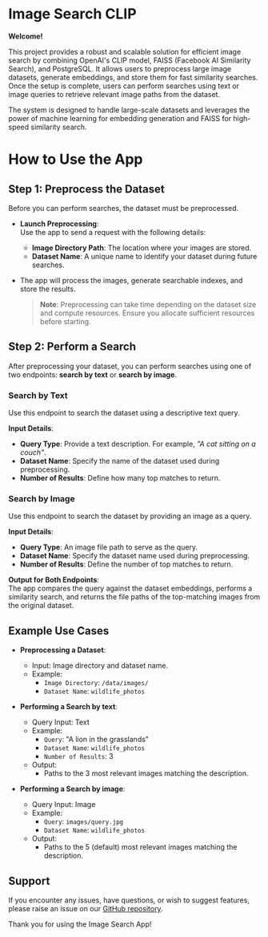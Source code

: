 # Image Search CLIP

**Welcome!**

This project provides a robust and scalable solution for efficient image search by combining OpenAI's CLIP model, FAISS (Facebook AI Similarity Search), and PostgreSQL. It allows users to preprocess large image datasets, generate embeddings, and store them for fast similarity searches. Once the setup is complete, users can perform searches using text or image queries to retrieve relevant image paths from the dataset.

The system is designed to handle large-scale datasets and leverages the power of machine learning for embedding generation and FAISS for high-speed similarity search.

# How to Use the App

## Step 1: Preprocess the Dataset

Before you can perform searches, the dataset must be preprocessed.

- **Launch Preprocessing**:  
   Use the app to send a request with the following details:  
   - **Image Directory Path**: The location where your images are stored.  
   - **Dataset Name**: A unique name to identify your dataset during future searches.

- The app will process the images, generate searchable indexes, and store the results. 

   > **Note**: Preprocessing can take time depending on the dataset size and compute resources. Ensure you allocate sufficient resources before starting.

## Step 2: Perform a Search

After preprocessing your dataset, you can perform searches using one of two endpoints: **search by text** or **search by image**.

### **Search by Text**
Use this endpoint to search the dataset using a descriptive text query.

**Input Details**:
- **Query Type**: Provide a text description. For example, *"A cat sitting on a couch"*.
- **Dataset Name**: Specify the name of the dataset used during preprocessing.
- **Number of Results**: Define how many top matches to return.

### **Search by Image**
Use this endpoint to search the dataset by providing an image as a query.

**Input Details**:
- **Query Type**: An image file path to serve as the query.
- **Dataset Name**: Specify the dataset name used during preprocessing.
- **Number of Results**: Define the number of top matches to return.


**Output for Both Endpoints**:  
The app compares the query against the dataset embeddings, performs a similarity search, and returns the file paths of the top-matching images from the original dataset.


## Example Use Cases

- **Preprocessing a Dataset**:  
   - Input: Image directory and dataset name.  
   - Example:  
     - `Image Directory`: `/data/images/`  
     - `Dataset Name`: `wildlife_photos`

- **Performing a Search by text**:  
   - Query Input: Text  
   - Example:  
     - `Query`: "A lion in the grasslands"  
     - `Dataset Name`: `wildlife_photos`  
     - `Number of Results`: 3
  - Output:
     - Paths to the 3 most relevant images matching the description.
       
- **Performing a Search by image**:  
   - Query Input: Image
   - Example: 
     - `Query`: `images/query.jpg`
     - `Dataset Name`: `wildlife_photos`
   - Output:
     - Paths to the 5 (default) most relevant images matching the description.

## Support

If you encounter any issues, have questions, or wish to suggest features, please raise an issue on our [GitHub repository](https://github.com/UMass-Rescue/ImageSearch_CLIP). 

Thank you for using the Image Search App!
